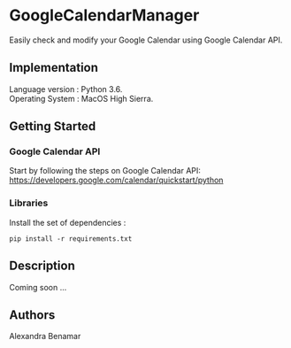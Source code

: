 # GoogleCalendarManager
Easily check and modify your Google Calendar using Google Calendar API. 

## Implementation

Language version : Python 3.6. <br />
Operating System : MacOS High Sierra.

## Getting Started

### Google Calendar API

Start by following the steps on Google Calendar API: <br />
  https://developers.google.com/calendar/quickstart/python

### Libraries

Install the set of dependencies : <br />
```
pip install -r requirements.txt
```
## Description

Coming soon ... <br />


## Authors

Alexandra Benamar
